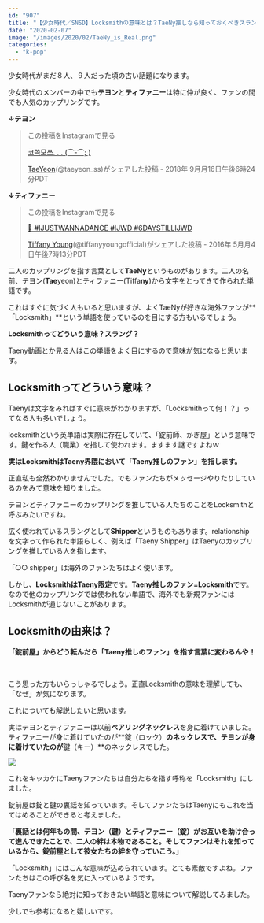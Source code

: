 ```yaml
---
id: "907"
title: "【少女時代／SNSD】Locksmithの意味とは？TaeNy推しなら知っておくべきスラング"
date: "2020-02-07"
image: "/images/2020/02/TaeNy_is_Real.png"
categories: 
  - "k-pop"
---
```


少女時代がまだ８人、９人だった頃の古い話題になります。

少女時代のメンバーの中でも**テヨン**と**ティファニー**は特に仲が良く、ファンの間でも人気のカップリングです。

**↓テヨン**

> この投稿をInstagramで見る
> 
> [코쓱모쓰. . . (⌒-⌒; )](https://www.instagram.com/p/BnzwWQxhCcL/?utm_source=ig_embed&utm_campaign=loading)
> 
> [TaeYeon](https://www.instagram.com/taeyeon_ss/?utm_source=ig_embed&utm_campaign=loading)(@taeyeon\_ss)がシェアした投稿 - 2018年 9月月16日午後6時24分PDT

<script async src="//www.instagram.com/embed.js"></script>

**↓ティファニー**

> この投稿をInstagramで見る
> 
> [🌴 #IJUSTWANNADANCE #IJWD #6DAYSTILLIJWD](https://www.instagram.com/p/BFAiUfxGOF-/?utm_source=ig_embed&utm_campaign=loading)
> 
> [Tiffany Young](https://www.instagram.com/tiffanyyoungofficial/?utm_source=ig_embed&utm_campaign=loading)(@tiffanyyoungofficial)がシェアした投稿 - 2016年 5月月4日午後7時13分PDT

<script async src="//www.instagram.com/embed.js"></script>

二人のカップリングを指す言葉として**TaeNy**というものがあります。二人の名前、テヨン(**Tae**yeon)とティファニー(Tiffa**ny**)から文字をとってきて作られた単語です。

これはすぐに気づく人もいると思いますが、よくTaeNyが好きな海外ファンが**「Locksmith」**という単語を使っているのを目にする方もいるでしょう。

**Locksmithってどういう意味？スラング？**

Taeny動画とか見る人はこの単語をよく目にするので意味が気になると思います。

## Locksmithってどういう意味？

Taenyは文字をみればすぐに意味がわかりますが、「Locksmithって何！？」ってなる人も多いでしょう。

locksmithという英単語は実際に存在していて、「錠前師、かぎ屋」という意味です。鍵を作る人（職業）を指して使われます。ますます謎ですよねｗ

**実はLocksmithはTaeny界隈において「Taeny推しのファン」を指します。**

正直私も全然わかりませんでした。でもファンたちがメッセージやりたりしているのをみて意味を知りました。

テヨンとティファニーのカップリングを推している人たちのことをLocksmithと呼ぶみたいですね。

広く使われているスラングとして**Shipper**というものもあります。relationshipを文字って作られた単語らしく、例えば「Taeny Shipper」はTaenyのカップリングを推している人を指します。

「○○ shipper」は海外のファンたちはよく使います。

しかし、**LocksmithはTaeny限定**です。**Taeny推しのファン=Locksmith**です。なので他のカップリングでは使われない単語で、海外でも新規ファンにはLocksmithが通じないことがあります。

## Locksmithの由来は？

**「錠前屋」からどう転んだら「Taeny推しのファン」を指す言葉に変わるんや！**

 

こう思った方もいらっしゃるでしょう。正直Locksmithの意味を理解しても、「なぜ」が気になります。

これについても解説したいと思います。

実はテヨンとティファニーは以前**ペアリングネックレス**を身に着けていました。ティファニーが身に着けていたのが**錠（ロック）**のネックレスで、テヨンが身に着けていたのが**鍵（キー）**のネックレスでした。

![](https://i.imgur.com/RihlC.jpg)

これをキッカケにTaenyファンたちは自分たちを指す呼称を「Locksmith」にしました。

錠前屋は錠と鍵の裏話を知っています。そしてファンたちはTaenyにもこれを当てはめることができると考えました。

**「裏話とは何年もの間、テヨン（鍵）とティファニー（錠）がお互いを助け合って進んできたことで、二人の絆は本物であること。そしてファンはそれを知っているから、錠前屋として彼女たちの絆を守っていこう。」**

「Locksmith」にはこんな意味が込められています。とても素敵ですよね。ファンたちはこの呼び名を気に入っているようです。

Taenyファンなら絶対に知っておきたい単語と意味について解説してみました。

少しでも参考になると嬉しいです。
